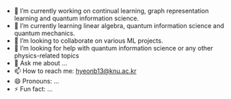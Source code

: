 - 🔭 I’m currently working on continual learning, graph representation learning and quantum information science.
- 🌱 I’m currently learning linear algebra, quantum information science and quantum mechanics.
- 👯 I’m looking to collaborate on various ML projects.
- 🤔 I’m looking for help with quantum information science or any other physics-related topics
- 💬 Ask me about ...
- 📫 How to reach me: hyeonb13@knu.ac.kr
- 😄 Pronouns: ...
- ⚡ Fun fact: ...
